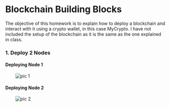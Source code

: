 # Blockchain Building Blocks

The objective of this homework is to explain how to deploy a blockchain and interact with it using a crypto wallet, in this case MyCrypto. I have not included the setup of the blockchain as it is the same as the one explained in class.

### 1. Deploy 2 Nodes

#### Deploying Node 1

&nbsp;&nbsp;&nbsp;&nbsp;&nbsp;&nbsp;&nbsp;&nbsp;![pic 1](https://github.com/mrasumof/AdvancedSolidity/blob/main/Images/pic1.jpg?raw=true)


#### Deploying Node 2

&nbsp;&nbsp;&nbsp;&nbsp;&nbsp;&nbsp;&nbsp;&nbsp;![pic 2](https://github.com/mrasumof/AdvancedSolidity/blob/main/Images/pic2.jpg?raw=true)

